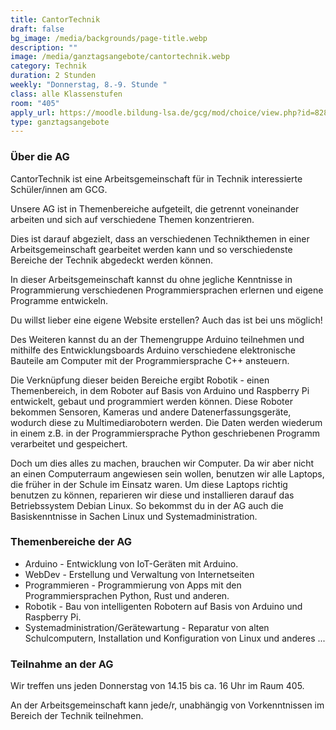 ```yaml
---
title: CantorTechnik
draft: false
bg_image: /media/backgrounds/page-title.webp
description: ""
image: /media/ganztagsangebote/cantortechnik.webp
category: Technik
duration: 2 Stunden
weekly: "Donnerstag, 8.-9. Stunde "
class: alle Klassenstufen
room: "405"
apply_url: https://moodle.bildung-lsa.de/gcg/mod/choice/view.php?id=828
type: ganztagsangebote
---
```

### Über die AG

CantorTechnik ist eine Arbeitsgemeinschaft für in Technik interessierte Schüler/innen am GCG.

Unsere AG ist in Themenbereiche aufgeteilt, die getrennt voneinander arbeiten und sich auf verschiedene Themen konzentrieren.

Dies ist darauf abgezielt, dass an verschiedenen Technikthemen in einer Arbeitsgemeinschaft gearbeitet werden kann und so verschiedenste Bereiche der Technik abgedeckt werden können.

In dieser Arbeitsgemeinschaft kannst du ohne jegliche Kenntnisse in Programmierung verschiedenen Programmiersprachen erlernen und eigene Programme entwickeln.

Du willst lieber eine eigene Website erstellen? Auch das ist bei uns möglich!

Des Weiteren kannst du an der Themengruppe Arduino teilnehmen und mithilfe des Entwicklungsboards Arduino verschiedene elektronische Bauteile am Computer mit der Programmiersprache C++ ansteuern.

Die Verknüpfung dieser beiden Bereiche ergibt Robotik - einen Themenbereich, in dem Roboter auf Basis von Arduino und Raspberry Pi entwickelt, gebaut und programmiert werden können. Diese Roboter bekommen Sensoren, Kameras und andere Datenerfassungsgeräte, wodurch diese zu Multimediarobotern werden. Die Daten werden wiederum in einem z.B. in der Programmiersprache Python geschriebenen Programm verarbeitet und gespeichert.

Doch um dies alles zu machen, brauchen wir Computer. Da wir aber nicht an einen Computerraum angewiesen sein wollen, benutzen wir alle Laptops, die früher in der Schule im Einsatz waren. Um diese Laptops richtig benutzen zu können, reparieren wir diese und installieren darauf das Betriebssystem Debian Linux. So bekommst du in der AG auch die Basiskenntnisse in Sachen Linux und Systemadministration.

### Themenbereiche der AG

- Arduino - Entwicklung von IoT-Geräten mit Arduino.
- WebDev - Erstellung und Verwaltung von Internetseiten
- Programmieren - Programmierung von Apps mit den Programmiersprachen Python, Rust und anderen.
- Robotik - Bau von intelligenten Robotern auf Basis von Arduino und Raspberry Pi.
- Systemadministration/Gerätewartung - Reparatur von alten Schulcomputern, Installation und Konfiguration von Linux und anderes ...

### Teilnahme an der AG

Wir treffen uns jeden Donnerstag von 14.15 bis ca. 16 Uhr im Raum 405.

An der Arbeitsgemeinschaft kann jede/r, unabhängig von Vorkenntnissen im Bereich der Technik teilnehmen.
